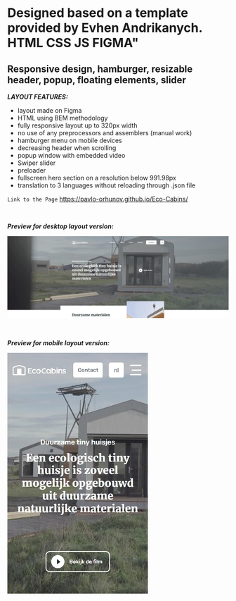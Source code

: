 # Designed based on a template provided by Evhen Andrikanych. HTML CSS JS FIGMA"

## Responsive design, hamburger, resizable header, popup, floating elements, slider

**_LAYOUT FEATURES:_**

- layout made on Figma
- HTML using BEM methodology
- fully responsive layout up to 320px width
- no use of any preprocessors and assemblers (manual work)
- hamburger menu on mobile devices
- decreasing header when scrolling
- popup window with embedded video
- Swiper slider
- preloader
- fullscreen hero section on a resolution below 991.98px
- translation to 3 languages without reloading through .json file

`Link to the Page`
https://pavlo-orhunov.github.io/Eco-Cabins/

<br>

**_Preview for desktop layout version:_**

![Desktop version preview](https://github.com/Pavlo-Orhunov/Eco-Cabins/blob/master/img/PC-view.jpg "Desktop version preview")

<br>

**_Preview for mobile layout version:_**

![Mobile version preview](https://github.com/Pavlo-Orhunov/Eco-Cabins/blob/master/img/mobile-view.jpg "Mobile version preview")
